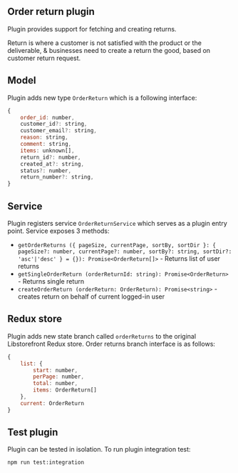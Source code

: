 ## Order return plugin
Plugin provides support for fetching and creating returns.

Return is where a customer is not satisfied with the product
or the deliverable, & businesses need to create a return the good, based on customer return request.

## Model
Plugin adds new type `OrderReturn` which is a following interface:
```javascript
{
    order_id: number,
    customer_id?: string,
    customer_email?: string,
    reason: string,
    comment: string,
    items: unknown[],
    return_id?: number,
    created_at?: string,
    status?: number,
    return_number?: string,
}
```

## Service
Plugin registers service `OrderReturnService` which serves as a plugin entry point.
Service exposes 3 methods:
* `getOrderReturns ({ pageSize, currentPage, sortBy, sortDir }: { pageSize?: number, currentPage?: number, sortBy?: string, sortDir?: 'asc'|'desc' } = {}): Promise<OrderReturn[]>` - Returns list of user returns
* `getSingleOrderReturn (orderReturnId: string): Promise<OrderReturn>` - Returns single return
* `createOrderReturn (orderReturn: OrderReturn): Promise<string>` - creates return on behalf of current logged-in user 

## Redux store
Plugin adds new state branch called `orderReturns` to the original Libstorefront Redux store.
Order returns branch interface is as follows:
```javascript
{
    list: {
        start: number,
        perPage: number,
        total: number,
        items: OrderReturn[]
    },
    current: OrderReturn
}
```
 
## Test plugin
Plugin can be tested in isolation. To run plugin integration test:
```shell script
npm run test:integration
```
